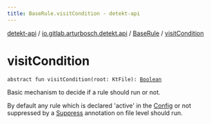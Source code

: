 ```yaml
---
title: BaseRule.visitCondition - detekt-api
---
```


[detekt-api](../../index.html) / [io.gitlab.arturbosch.detekt.api](../index.html) / [BaseRule](index.html) / [visitCondition](./visit-condition.html)

# visitCondition

`abstract fun visitCondition(root: KtFile): `[`Boolean`](https://kotlinlang.org/api/latest/jvm/stdlib/kotlin/-boolean/index.html)

Basic mechanism to decide if a rule should run or not.

By default any rule which is declared 'active' in the [Config](../-config/index.html)
or not suppressed by a [Suppress](https://kotlinlang.org/api/latest/jvm/stdlib/kotlin/-suppress/index.html) annotation on file level should run.

